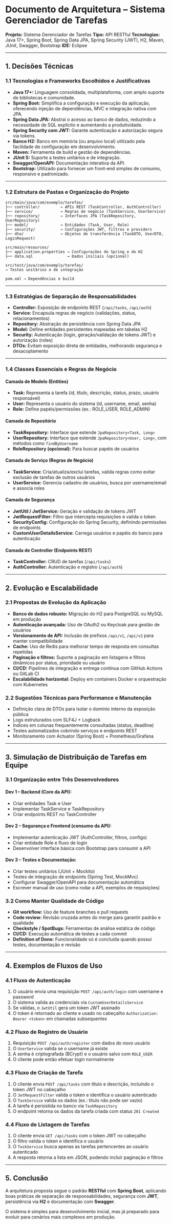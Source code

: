 # Documento de Arquitetura – Sistema Gerenciador de Tarefas

**Projeto:** Sistema Gerenciador de Tarefas
**Tipo:** API RESTful
**Tecnologias:** Java 17+, Spring Boot, Spring Data JPA, Spring Security (JWT), H2, Maven, JUnit, Swagger, Bootstrap
**IDE:** Eclipse

---

## 1. Decisões Técnicas

### 1.1 Tecnologias e Frameworks Escolhidos e Justificativas

* **Java 17+:** Linguagem consolidada, multiplataforma, com amplo suporte de bibliotecas e comunidade.
* **Spring Boot:** Simplifica a configuração e execução da aplicação, oferecendo injeção de dependências, MVC e integração nativa com JPA.
* **Spring Data JPA:** Abstrai o acesso ao banco de dados, reduzindo a necessidade de SQL explícito e aumentando a produtividade.
* **Spring Security com JWT:** Garante autenticação e autorização segura via tokens.
* **Banco H2:** Banco em memória (ou arquivo local) utilizado pela facilidade de configuração em desenvolvimento.
* **Maven:** Ferramenta de build e gestão de dependências.
* **JUnit 5:** Suporte a testes unitários e de integração.
* **Swagger/OpenAPI:** Documentação interativa da API.
* **Bootstrap:** Utilizado para fornecer um front-end simples de consumo, responsivo e padronizado.

---

### 1.2 Estrutura de Pastas e Organização do Projeto

```
src/main/java/com/exemplo/tarefas/
├── controller/         → APIs REST (TaskController, AuthController)
├── service/            → Regras de negócio (TaskService, UserService)
├── repository/         → Interfaces JPA (TaskRepository, UserRepository)
├── model/              → Entidades (Task, User, Role)
├── security/           → Configurações JWT, filtros e providers
├── dto/                → Objetos de transferência (TaskDTO, UserDTO, LoginRequest)

src/main/resources/
├── application.properties → Configurações do Spring e do H2
├── data.sql               → Dados iniciais (opcional)

src/test/java/com/exemplo/tarefas/
→ Testes unitários e de integração

pom.xml → Dependências e build
```

---

### 1.3 Estratégias de Separação de Responsabilidades

* **Controller:** Exposição de endpoints REST (`/api/tasks`, `/api/auth`)
* **Service:** Encapsula regras de negócio (validações, status, relacionamentos)
* **Repository:** Abstração de persistência com Spring Data JPA
* **Model:** Define entidades persistentes mapeadas em tabelas H2
* **Security:** Autenticação (login, geração/validação de tokens JWT) e autorização (roles)
* **DTOs:** Evitam exposição direta de entidades, melhorando segurança e desacoplamento

---

### 1.4 Classes Essenciais e Regras de Negócio

#### Camada de Modelo (Entities)

* **Task:** Representa a tarefa (id, título, descrição, status, prazo, usuário responsável)
* **User:** Representa o usuário do sistema (id, username, email, senha)
* **Role:** Define papéis/permissões (ex.: ROLE\_USER, ROLE\_ADMIN)

#### Camada de Repositório

* **TaskRepository:** Interface que estende `JpaRepository<Task, Long>`
* **UserRepository:** Interface que estende `JpaRepository<User, Long>`, com métodos como `findByUsername`
* **RoleRepository (opcional):** Para buscar papéis de usuários

#### Camada de Serviço (Regras de Negócio)

* **TaskService:** Cria/atualiza/exclui tarefas, valida regras como evitar exclusão de tarefas de outros usuários
* **UserService:** Gerencia cadastro de usuários, busca por username/email e associa roles

#### Camada de Segurança

* **JwtUtil / JwtService:** Geração e validação de tokens JWT
* **JwtRequestFilter:** Filtro que intercepta requisições e valida o token
* **SecurityConfig:** Configuração do Spring Security, definindo permissões de endpoints
* **CustomUserDetailsService:** Carrega usuários e papéis do banco para autenticação

#### Camada de Controller (Endpoints REST)

* **TaskController:** CRUD de tarefas (`/api/tasks`)
* **AuthController:** Autenticação e registro (`/api/auth`)

---

## 2. Evolução e Escalabilidade

### 2.1 Propostas de Evolução da Aplicação

* **Banco de dados robusto:** Migração do H2 para PostgreSQL ou MySQL em produção
* **Autenticação avançada:** Uso de OAuth2 ou Keycloak para gestão de usuários
* **Versionamento de API:** Inclusão de prefixos `/api/v1`, `/api/v2` para manter compatibilidade
* **Cache:** Uso de Redis para melhorar tempo de resposta em consultas repetidas
* **Paginação e filtros:** Suporte a paginação em listagens e filtros dinâmicos por status, prioridade ou usuário
* **CI/CD:** Pipelines de integração e entrega contínua com GitHub Actions ou GitLab CI
* **Escalabilidade horizontal:** Deploy em containers Docker e orquestração com Kubernetes

### 2.2 Sugestões Técnicas para Performance e Manutenção

* Definição clara de DTOs para isolar o domínio interno da exposição pública
* Logs estruturados com SLF4J + Logback
* Índices em colunas frequentemente consultadas (status, deadline)
* Testes automatizados cobrindo serviços e endpoints REST
* Monitoramento com Actuator (Spring Boot) + Prometheus/Grafana

---

## 3. Simulação de Distribuição de Tarefas em Equipe

### 3.1 Organização entre Três Desenvolvedores

#### **Dev 1 – Backend (Core da API):**

* Criar entidades Task e User
* Implementar TaskService e TaskRepository
* Criar endpoints REST no TaskController

#### **Dev 2 – Segurança e Frontend (consumo da API):**

* Implementar autenticação JWT (AuthController, filtros, configs)
* Criar entidade Role e fluxo de login
* Desenvolver interface básica com Bootstrap para consumir a API

#### **Dev 3 – Testes e Documentação:**

* Criar testes unitários (JUnit + Mockito)
* Testes de integração de endpoints (Spring Test, MockMvc)
* Configurar Swagger/OpenAPI para documentação automática
* Escrever manual de uso (como rodar a API, exemplos de requisições)

### 3.2 Como Manter Qualidade de Código

* **Git workflow:** Uso de feature branches e pull requests
* **Code review:** Revisão cruzada antes do merge para garantir padrão e qualidade
* **Checkstyle / SpotBugs:** Ferramentas de análise estática de código
* **CI/CD:** Execução automática de testes a cada commit
* **Definition of Done:** Funcionalidade só é concluída quando possui testes, documentação e revisão

---

## 4. Exemplos de Fluxos de Uso

### 4.1 Fluxo de Autenticação

1. O usuário envia uma requisição `POST /api/auth/login` com username e password
2. O sistema valida as credenciais via `CustomUserDetailsService`
3. Se válidas, o `JwtUtil` gera um token JWT assinado
4. O token é retornado ao cliente e usado no cabeçalho `Authorization: Bearer <token>` em chamadas subsequentes

### 4.2 Fluxo de Registro de Usuário

1. Requisição `POST /api/auth/register` com dados do novo usuário
2. O `UserService` valida se o username já existe
3. A senha é criptografada (BCrypt) e o usuário salvo com `ROLE_USER`
4. O cliente pode então efetuar login normalmente

### 4.3 Fluxo de Criação de Tarefa

1. O cliente envia `POST /api/tasks` com título e descrição, incluindo o token JWT no cabeçalho
2. O `JwtRequestFilter` valida o token e identifica o usuário autenticado
3. O `TaskService` valida os dados (ex.: título não pode ser vazio)
4. A tarefa é persistida no banco via `TaskRepository`
5. O endpoint retorna os dados da tarefa criada com status `201 Created`

### 4.4 Fluxo de Listagem de Tarefas

1. O cliente envia `GET /api/tasks` com o token JWT no cabeçalho
2. O filtro valida o token e identifica o usuário
3. O `TaskService` busca apenas as tarefas pertencentes ao usuário autenticado
4. A resposta retorna a lista em JSON, podendo incluir paginação e filtros

---

## 5. Conclusão

A arquitetura proposta segue o padrão **RESTful** com **Spring Boot**, aplicando boas práticas de separação de responsabilidades, segurança com **JWT**, persistência via **H2** e documentação com **Swagger**.

O sistema é simples para desenvolvimento inicial, mas já preparado para evoluir para cenários mais complexos em produção.

